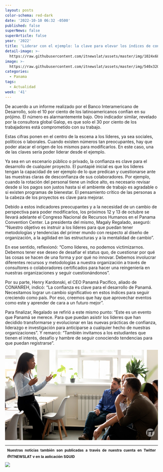 ```yaml
---
layout: posts
color-schema: red-dark
date: '2022-10-10 06:32 -0500'
published: false
superNews: false
superArticle: false
year: '2022'
title: 'Liderar con el ejemplo: la clave para elevar los índices de confianza'
detail-image: >-
  https://raw.githubusercontent.com/itnewslat/assets/master/img/1024x680/lider-de-confianza-g.jpg
image: >-
  https://raw.githubusercontent.com/itnewslat/assets/master/img/540x320/lider-de-confianza-p.jpg
categories:
  - Panama
tags:
  - Actualidad
week: '41'
---
```

De acuerdo a un informe realizado por el Banco Interamericano de Desarrollo, solo el 10 por ciento de los latinoamericanos confían en su prójimo. El número es alarmantemente bajo. Otro indicador similar, revelado por la consultora global Galop, es que solo el 30 por ciento de los trabajadores está comprometido con su trabajo.

Estas cifras ponen en el centro de la escena a los líderes, ya sea sociales, políticos o laborales. Cuando existen números tan preocupantes, hay que poder atacar el origen de los mismos para modificarlos. En este caso, una de las claves sería poder liderar desde el ejemplo.

Ya sea en un escenario público o privado, la confianza es clave para el desarrollo de cualquier proyecto. El puntapié inicial es que los líderes tengan la capacidad de ser ejemplo de lo que predican y cuestionarse ante las muestras claras de desconfianza de sus colaboradores. Por ejemplo, cuando la rotación del personal tiene un índice alto, es necesario revisar desde si los pagos son justos hasta si el ambiente de trabajo es agradable o si existen programas de bienestar. El pensamiento crítico de las personas a la cabeza de los proyectos es clave para mejorar.

Debido a estos indicadores preocupantes y a la necesidad de un cambio de perspectiva para poder modificarlos, los próximos 12 y 13 de octubre se llevará adelante el Congreso Nacional de Recursos Humanos en el Panama Convention Center. La presidenta del mismo, Magaly Regalado, aseguró: “Nuestro objetivo es instruir a los líderes para que puedan tener metodologías y tendencias del primer mundo con respecto al diseño de organización, a la agilidad en las estructuras y a la mentalidad de cambio”.

En ese sentido, reflexionó: “Como líderes, no podemos victimizarnos. Debemos tener ese deseo de desafiar el status quo, de cuestionar por qué las cosas se hacen de una forma y por qué no innovar. Debemos involucrar diferentes recursos y metodologías a nuestra organización a través de consultores o colaboradores certificados para hacer una reingeniería en nuestras organizaciones y seguir cuestionándonos”.

Por su parte, Henry Kardonski, el CEO Panamá Pacífico, aliado de CONANREH, indicó: “La confianza es clave para el desarrollo de Panamá. Necesitamos lograr un cambio significativo en estos índices para seguir creciendo como país. Por eso, creemos que hay que aprovechar eventos como este y aprender de cara a un futuro mejor”.

Para finalizar, Regalado se refirió a este mismo punto: “Este es un evento que Panamá se merece. Para que puedan asistir los líderes que han decidido transformarse y evolucionar en las nuevas prácticas de confianza, liderazgo e investigación para anticiparse a cualquier hecho de nuestras organizaciones”. Y remarcó: “También invitamos a los estudiantes que tienen el interés, desafío y hambre de seguir conociendo tendencias para que puedan registrarse”.

![](https://raw.githubusercontent.com/itnewslat/assets/master/img/540x320/lider-de-confianza-p.jpg)

<table style="height: 42px;" width="569">
<tbody>
<tr>
<td style="text-align: justify;"><sub><strong>Nuestras noticias también son publicadas a través de nuestra cuenta en Twitter <a href="https://twitter.com/itnewslat?lang=es">@ITNEWSLAT</a> y en la aplicación <a href="https://squidapp.co/en/">SQUID</a></strong></sub></td>
</tr>
</tbody>
</table>

<img src="https://tracker.metricool.com/c3po.jpg?hash=56f88a41e39ab42c063cc51676587a04"/>
